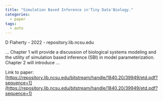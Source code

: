 ```yaml
---
title: "Simulation Based Inference in'Tiny Data'Biology."
categories:
  - paper
tags:
  - auto
---
```

D Flaherty - 2022 - repository.lib.ncsu.edu

… Chapter 1 will provide a discussion of biological systems modeling and the utility of simulation based inference (SBI) in model parameterization. Chapter 2 will introduce …

Link to paper: [https://repository.lib.ncsu.edu/bitstream/handle/1840.20/39949/etd.pdf?sequence=1](https://repository.lib.ncsu.edu/bitstream/handle/1840.20/39949/etd.pdf?sequence=1)
